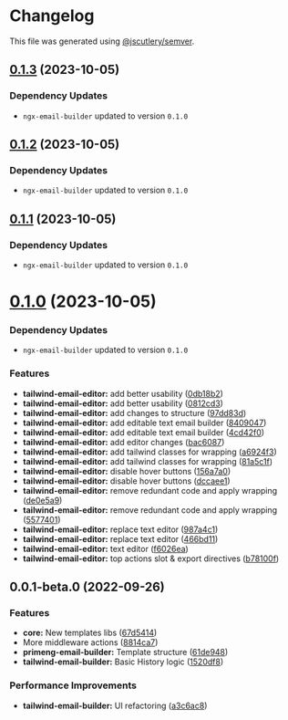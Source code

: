 # Changelog

This file was generated using [@jscutlery/semver](https://github.com/jscutlery/semver).

## [0.1.3](https://github.com/wanoo21/ngb.email/compare/tailwind-email-builder-0.1.2...tailwind-email-builder-0.1.3) (2023-10-05)

### Dependency Updates

* `ngx-email-builder` updated to version `0.1.0`


## [0.1.2](https://github.com/wanoo21/ngb.email/compare/tailwind-email-builder-0.1.1...tailwind-email-builder-0.1.2) (2023-10-05)

### Dependency Updates

* `ngx-email-builder` updated to version `0.1.0`


## [0.1.1](https://git.jetbrains.space/ngcomma/ngb/wlocalhost/compare/tailwind-email-builder-0.1.0...tailwind-email-builder-0.1.1) (2023-10-05)

### Dependency Updates

* `ngx-email-builder` updated to version `0.1.0`


# [0.1.0](https://git.jetbrains.space/ngcomma/ngb/wlocalhost/compare/tailwind-email-builder-0.0.1-beta.6...tailwind-email-builder-0.1.0) (2023-10-05)

### Dependency Updates

* `ngx-email-builder` updated to version `0.1.0`

### Features

* **tailwind-email-editor:** add better usability ([0db18b2](https://git.jetbrains.space/ngcomma/ngb/wlocalhost/commits/0db18b291f7850665d17da6c3e60ebbb789db061))
* **tailwind-email-editor:** add better usability ([0812cd3](https://git.jetbrains.space/ngcomma/ngb/wlocalhost/commits/0812cd3ac64c96c2370898e43b7950ea2b813416))
* **tailwind-email-editor:** add changes to structure ([97dd83d](https://git.jetbrains.space/ngcomma/ngb/wlocalhost/commits/97dd83d39418164fc8b3cbf4007101351af2bcbc))
* **tailwind-email-editor:** add editable text email builder ([8409047](https://git.jetbrains.space/ngcomma/ngb/wlocalhost/commits/84090472836a74dc90f07384ee683b5a735e847b))
* **tailwind-email-editor:** add editable text email builder ([4cd42f0](https://git.jetbrains.space/ngcomma/ngb/wlocalhost/commits/4cd42f0a79ab6567845a8ab5ac1bdc4ee887c104))
* **tailwind-email-editor:** add editor changes ([bac6087](https://git.jetbrains.space/ngcomma/ngb/wlocalhost/commits/bac608785485ee6a13e2aeeda78fba4a2efc70a2))
* **tailwind-email-editor:** add tailwind classes for wrapping ([a6924f3](https://git.jetbrains.space/ngcomma/ngb/wlocalhost/commits/a6924f37624fb31811b35ef7b48012df3556c25c))
* **tailwind-email-editor:** add tailwind classes for wrapping ([81a5c1f](https://git.jetbrains.space/ngcomma/ngb/wlocalhost/commits/81a5c1f8da279640398db6f4ace9131c2da5e6dc))
* **tailwind-email-editor:** disable hover buttons ([156a7a0](https://git.jetbrains.space/ngcomma/ngb/wlocalhost/commits/156a7a0fa41a0415a8725242f30952d049d17c10))
* **tailwind-email-editor:** disable hover buttons ([dccaee1](https://git.jetbrains.space/ngcomma/ngb/wlocalhost/commits/dccaee186ad1cd892f129f68d34f9bdf14cabcba))
* **tailwind-email-editor:** remove redundant code and apply wrapping ([de0e5a9](https://git.jetbrains.space/ngcomma/ngb/wlocalhost/commits/de0e5a94314a0ff71fd27dc701277d7a8fc075c7))
* **tailwind-email-editor:** remove redundant code and apply wrapping ([5577401](https://git.jetbrains.space/ngcomma/ngb/wlocalhost/commits/5577401391e5d3092fa8aa7b964acb6bea55fbd3))
* **tailwind-email-editor:** replace text editor ([987a4c1](https://git.jetbrains.space/ngcomma/ngb/wlocalhost/commits/987a4c10fce0ab55b7e3a8c82958f38c456638db))
* **tailwind-email-editor:** replace text editor ([466bd11](https://git.jetbrains.space/ngcomma/ngb/wlocalhost/commits/466bd1129375897b636029e7a9283a3899b6ac9c))
* **tailwind-email-editor:** text editor ([f6026ea](https://git.jetbrains.space/ngcomma/ngb/wlocalhost/commits/f6026ea0fa9e05c4226ec5229df5d5e39bbf67d5))
* **tailwind-email-editor:** top actions slot & export directives ([b78100f](https://git.jetbrains.space/ngcomma/ngb/wlocalhost/commits/b78100f3fdeba61ad807cc965972d99bd6743601))



## 0.0.1-beta.0 (2022-09-26)


### Features

* **core:** New templates libs ([67d5414](https://github.com/wlocalhost/wlocalhost/commit/67d5414154a14457fcb0a398667dca54e282115b))
* More middleware actions ([8814ca7](https://github.com/wlocalhost/wlocalhost/commit/8814ca78fab32aca9f6953ed7ae5ed2e59e6f13e))
* **primeng-email-builder:** Template structure ([61de948](https://github.com/wlocalhost/wlocalhost/commit/61de948a9c67107ac3030e0aa13fb92b52718d38))
* **tailwind-email-builder:** Basic History logic ([1520df8](https://github.com/wlocalhost/wlocalhost/commit/1520df86ab299a14f789314df6b9a942d8937f9e))


### Performance Improvements

* **tailwind-email-builder:** UI refactoring ([a3c6ac8](https://github.com/wlocalhost/wlocalhost/commit/a3c6ac8a9b10df82a1fef9ad64522920dcac562e))

